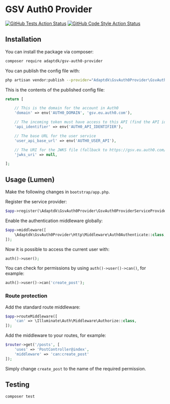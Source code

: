 # GSV Auth0 Provider

[![GitHub Tests Action Status](https://img.shields.io/github/workflow/status/adaptdk/gsv-auth0-provider/run-tests?label=tests)](https://github.com/adaptdk/gsv-auth0-provider/actions?query=workflow%3Arun-tests+branch%3Amain)
[![GitHub Code Style Action Status](https://img.shields.io/github/workflow/status/adaptdk/gsv-auth0-provider/Check%20&%20fix%20styling?label=code%20style)](https://github.com/adaptdk/gsv-auth0-provider/actions?query=workflow%3A"Check+%26+fix+styling"+branch%3Amain)

## Installation

You can install the package via composer:

```bash
composer require adaptdk/gsv-auth0-provider
```

You can publish the config file with:
```bash
php artisan vendor:publish --provider="Adaptdk\GsvAuth0Provider\GsvAuth0ProviderServiceProvider" --tag="gsv-auth0-provider-config"
```

This is the contents of the published config file:

```php
return [

    // This is the domain for the account in Auth0
    'domain' => env('AUTH0_DOMAIN', 'gsv.eu.auth0.com'),

    // The incoming token must have access to this API (find the API identifier in Auth0)
    'api_identifier' => env('AUTH0_API_IDENTIFIER'),

    // The base URL for the user service
    'user_api_base_url' => env('AUTH0_USER_API'),

    // The URI for the JWKS file (fallback to https://gsv.eu.auth0.com/.well-known/jwks.json)
    'jwks_uri' => null,

];
```

## Usage (Lumen)

Make the following changes in `bootstrap/app.php`.

Register the service provider:
```php
$app->register(\Adaptdk\GsvAuth0Provider\GsvAuth0ProviderServiceProvider::class);
```

Enable the authentication middleware globally:
```php
$app->middleware([
    \Adaptdk\GsvAuth0Provider\Http\Middleware\Auth0Authenticate::class,
]);
```

Now it is possible to access the current user with:
```php
auth()->user();
```

You can check for permissions by using `auth()->user()->can()`, for example:
```php
auth()->user()->can('create_post');
```

### Route protection

Add the standard route middleware:
```php
$app->routeMiddleware([
    'can' => \Illuminate\Auth\Middleware\Authorize::class,
]);
```

Add the middleware to your routes, for example:
```php
$router->get('/posts', [
    'uses' => 'PostController@index',
    'middleware' => 'can:create_post'
]);
```

Simply change `create_post` to the name of the required permission.

## Testing

```bash
composer test
```
